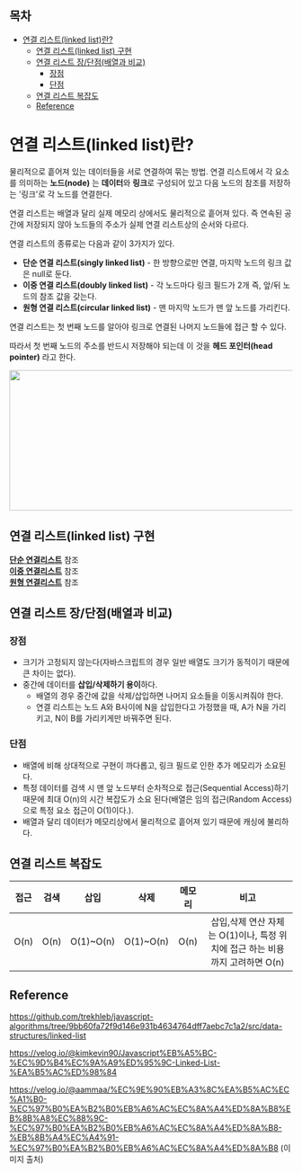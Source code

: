 <h2>목차</h2>

- [연결 리스트(linked list)란?](#연결-리스트linked-list란)
  - [연결 리스트(linked list) 구현](#연결-리스트linked-list-구현)
  - [연결 리스트 장/단점(배열과 비교)](#연결-리스트-장단점배열과-비교)
    - [장점](#장점)
    - [단점](#단점)
  - [연결 리스트 복잡도](#연결-리스트-복잡도)
  - [Reference](#reference)

# 연결 리스트(linked list)란?

물리적으로 흩어져 있는 데이터들을 서로 연결하여 묶는 방법.
연결 리스트에서 각 요소를 의미하는 **노드(node)** 는 **데이터**와 **링크**로 구성되어 있고 다음 노드의 참조를 저장하는 '링크'로 각 노드를 연결한다. 

연결 리스트는 배열과 달리 실제 메모리 상에서도 물리적으로 흩어져 있다. 즉 연속된 공간에 저장되지 않아 노드들의 주소가 실제 연결 리스트상의 순서와 다르다.

연결 리스트의 종류로는 다음과 같이 3가지가 있다.
   + **단순 연결 리스트(singly linked list)** - 한 방향으로만 연결, 마지막 노드의 링크 값은 null로 둔다.
   + **이중 연결 리스트(doubly linked list)** - 각 노드마다 링크 필드가 2개 즉, 앞/뒤 노드의 참조 값을 갖는다.
   + **원형 연결 리스트(circular linked list)** - 맨 마지막 노드가 맨 앞 노드를 가리킨다.
  
연결 리스트는 첫 번째 노드를 알아야 링크로 연결된 나머지 노드들에 접근 할 수 있다.

따라서 첫 번째 노드의 주소를 반드시 저장해야 되는데 이 것을 **헤드 포인터(head pointer)** 라고 한다.

<img src="https://github.com/Iam-Sunghyun/javascript-algorithms/blob/main/src/data-structures/linked-list/img/linked-list.png" width="550" height="250"> 

## 연결 리스트(linked list) 구현

[**단순 연결리스트**](https://github.com/Iam-Sunghyun/javascript-algorithms/blob/main/src/data-structures/linked-list/linked-list.js) 참조 <br>
[**이중 연결리스트**](https://github.com/Iam-Sunghyun/javascript-algorithms/blob/main/src/data-structures/linked-list/doubley-linked-list.js) 참조 <br>
[**원형 연결리스트**](https://github.com/Iam-Sunghyun/javascript-algorithms/blob/main/src/data-structures/linked-list/circular-linked-list.js) 참조 

## 연결 리스트 장/단점(배열과 비교)

### 장점
+ 크기가 고정되지 않는다(자바스크립트의 경우 일반 배열도 크기가 동적이기 때문에 큰 차이는 없다).
+ 중간에 데이터를 **삽입/삭제하기 용이**하다.
   + 배열의 경우 중간에 값을 삭제/삽입하면 나머지 요소들을 이동시켜줘야 한다.
   + 연결 리스트는 노드 A와 B사이에 N을 삽입한다고 가정했을 때, A가 N을 가리키고, N이 B를 가리키게만 바꿔주면 된다. 
### 단점
+ 배열에 비해 상대적으로 구현이 까다롭고, 링크 필드로 인한 추가 메모리가 소요된다.
+ 특정 데이터를 검색 시 맨 앞 노드부터 순차적으로 접근(Sequential Access)하기 때문에 최대 O(n)의 시간 복잡도가 소요 된다(배열은 임의 접근(Random Access)으로 특정 요소 접근이 O(1)이다.).
+ 배열과 달리 데이터가 메모리상에서 물리적으로 흩어져 있기 때문에 캐싱에 불리하다.

## 연결 리스트 복잡도

접근|검색|삽입|삭제|메모리|비고
:---:|:---:|:---:|:---:|:---:|:---:|
O(n)|O(n)|O(1)~O(n)|O(1)~O(n)|O(n)|삽입,삭제 연산 자체는 O(1)이나, 특정 위치에 접근 하는 비용까지 고려하면 O(n)|

## Reference

https://github.com/trekhleb/javascript-algorithms/tree/9bb60fa72f9d146e931b4634764dff7aebc7c1a2/src/data-structures/linked-list

https://velog.io/@kimkevin90/Javascript%EB%A5%BC-%EC%9D%B4%EC%9A%A9%ED%95%9C-Linked-List-%EA%B5%AC%ED%98%84 

https://velog.io/@aammaa/%EC%9E%90%EB%A3%8C%EA%B5%AC%EC%A1%B0-%EC%97%B0%EA%B2%B0%EB%A6%AC%EC%8A%A4%ED%8A%B8%EB%8B%A8%EC%88%9C-%EC%97%B0%EA%B2%B0%EB%A6%AC%EC%8A%A4%ED%8A%B8-%EB%8B%A4%EC%A4%91-%EC%97%B0%EA%B2%B0%EB%A6%AC%EC%8A%A4%ED%8A%B8 (이미지 출처)

